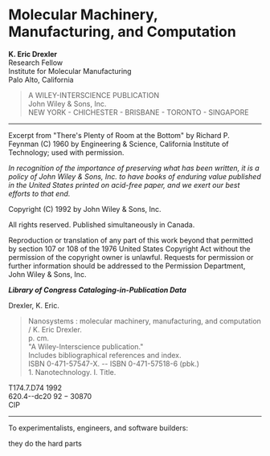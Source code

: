 # Molecular Machinery, Manufacturing, and Computation


**K. Eric Drexler**<br/>Research Fellow<br/>Institute for Molecular Manufacturing<br/>Palo Alto, California

> A WILEY-INTERSCIENCE PUBLICATION<br/>John Wiley \& Sons, Inc.<br/>NEW YORK - CHICHESTER - BRISBANE - TORONTO - SINGAPORE

***

Excerpt from "There's Plenty of Room at the Bottom" by Richard P. Feynman (C) 1960 by Engineering \& Science, California Institute of Technology; used with permission.

*In recognition of the importance of preserving what has been written, it is a policy of John Wiley \& Sons, Inc. to have books of enduring value published in the United States printed on acid-free paper, and we exert our best efforts to that end.*

Copyright (C) 1992 by John Wiley \& Sons, Inc.

All rights reserved. Published simultaneously in Canada.

Reproduction or translation of any part of this work beyond that permitted by section 107 or 108 of the 1976 United States Copyright Act without the permission of the copyright owner is unlawful. Requests for permission or further information should be addressed to the Permission Department, John Wiley \& Sons, Inc.

***Library of Congress Cataloging-in-Publication Data***

Drexler, K. Eric.

> Nanosystems : molecular machinery, manufacturing, and computation / K. Eric Drexler.<br/>p. $\mathrm{cm}$.<br/>"A Wiley-Interscience publication."<br/>Includes bibliographical references and index.<br/>ISBN 0-471-57547-X. -- ISBN 0-471-57518-6 (pbk.)<br/>1. Nanotechnology. I. Title.

T174.7.D74 1992<br/>620.4--dc20 $92-30870$<br/>CIP

***

To experimentalists, engineers, and software builders:

they do the hard parts